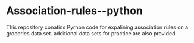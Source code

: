 # Association-rules--python
This repository conatins Pyrhon code for expalining association rules on a groceries data set. additional data sets for practice are also provided.
